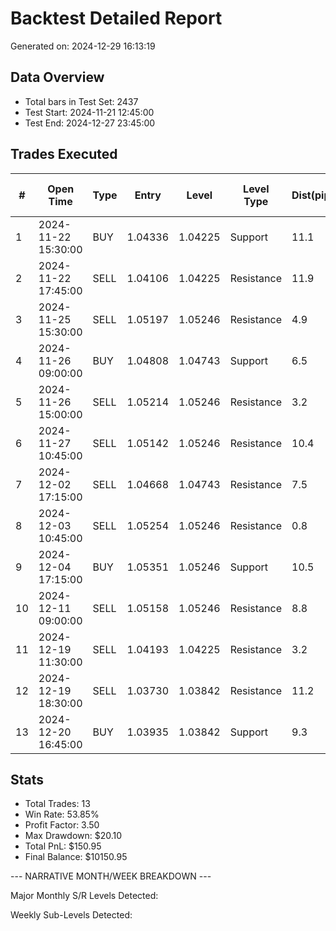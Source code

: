 # Backtest Detailed Report

Generated on: 2024-12-29 16:13:19

## Data Overview
- Total bars in Test Set: 2437
- Test Start: 2024-11-21 12:45:00
- Test End: 2024-12-27 23:45:00

## Trades Executed

| # | Open Time | Type | Entry | Level | Level Type | Dist(pips) | Volume | 3-Bar Avg | Hour Avg | Close | PnL |
|---|-----------|------|--------|--------|------------|------------|---------|------------|----------|-------|-----|
| 1 | 2024-11-22 15:30:00 | BUY | 1.04336 | 1.04225 | Support | 11.1 | 1211 | 1218 | 1186 | 1.04109 | -9.99 |
| 2 | 2024-11-22 17:45:00 | SELL | 1.04106 | 1.04225 | Resistance | 11.9 | 1806 | 1618 | 1749 | 1.04263 | -10.05 |
| 3 | 2024-11-25 15:30:00 | SELL | 1.05197 | 1.05246 | Resistance | 4.9 | 1577 | 1540 | 1397 | 1.04714 | 29.95 |
| 4 | 2024-11-26 09:00:00 | BUY | 1.04808 | 1.04743 | Support | 6.5 | 1283 | 831 | 766 | 1.05318 | 30.09 |
| 5 | 2024-11-26 15:00:00 | SELL | 1.05214 | 1.05246 | Resistance | 3.2 | 1604 | 1390 | 1450 | 1.04815 | 29.92 |
| 6 | 2024-11-27 10:45:00 | SELL | 1.05142 | 1.05246 | Resistance | 10.4 | 1398 | 1678 | 1692 | 1.05305 | -10.11 |
| 7 | 2024-12-02 17:15:00 | SELL | 1.04668 | 1.04743 | Resistance | 7.5 | 1782 | 1879 | 1794 | 1.04872 | -10.00 |
| 8 | 2024-12-03 10:45:00 | SELL | 1.05254 | 1.05246 | Resistance | 0.8 | 1263 | 1244 | 1302 | 1.04960 | 30.28 |
| 9 | 2024-12-04 17:15:00 | BUY | 1.05351 | 1.05246 | Support | 10.5 | 1848 | 1851 | 1680 | 1.05119 | -9.98 |
| 10 | 2024-12-11 09:00:00 | SELL | 1.05158 | 1.05246 | Resistance | 8.8 | 1302 | 733 | 658 | 1.04540 | 30.28 |
| 11 | 2024-12-19 11:30:00 | SELL | 1.04193 | 1.04225 | Resistance | 3.2 | 1203 | 1315 | 1378 | 1.03857 | 30.24 |
| 12 | 2024-12-19 18:30:00 | SELL | 1.03730 | 1.03842 | Resistance | 11.2 | 1291 | 1448 | 1509 | 1.03926 | -10.19 |
| 13 | 2024-12-20 16:45:00 | BUY | 1.03935 | 1.03842 | Support | 9.3 | 1527 | 1501 | 1490 | 1.04397 | 30.49 |

## Stats

- Total Trades: 13
- Win Rate: 53.85%
- Profit Factor: 3.50
- Max Drawdown: $20.10
- Total PnL: $150.95
- Final Balance: $10150.95


--- NARRATIVE MONTH/WEEK BREAKDOWN ---

Major Monthly S/R Levels Detected:

Weekly Sub-Levels Detected:
